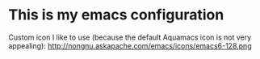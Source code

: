 # This is my emacs configuration
 Custom icon I like to use (because the default Aquamacs icon is not
 very appealing): http://nongnu.askapache.com/emacs/icons/emacs6-128.png

